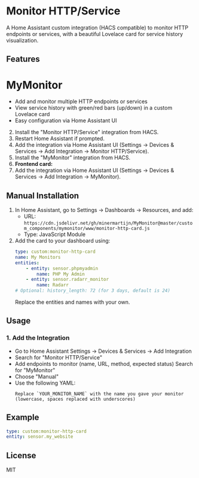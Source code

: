 # Monitor HTTP/Service

A Home Assistant custom integration (HACS compatible) to monitor HTTP endpoints or services, with a beautiful Lovelace card for service history visualization.

## Features
# MyMonitor
- Add and monitor multiple HTTP endpoints or services
- View service history with green/red bars (up/down) in a custom Lovelace card
- Easy configuration via Home Assistant UI
2. Install the "Monitor HTTP/Service" integration from HACS.
3. Restart Home Assistant if prompted.
4. Add the integration via Home Assistant UI (Settings → Devices & Services → Add Integration → Monitor HTTP/Service).
2. Install the "MyMonitor" integration from HACS.
6. **Frontend card:**
4. Add the integration via Home Assistant UI (Settings → Devices & Services → Add Integration → MyMonitor).

## Manual Installation
1. In Home Assistant, go to Settings → Dashboards → Resources, and add:
	 - URL: `https://cdn.jsdelivr.net/gh/minermartijn/MyMonitor@master/custom_components/mymonitor/www/monitor-http-card.js`
	 - Type: JavaScript Module
2. Add the card to your dashboard using:
	 ```yaml
	 type: custom:monitor-http-card
	 name: My Monitors
	 entities:
		 - entity: sensor.phpmyadmin
			 name: PHP My Admin
		 - entity: sensor.radarr_monitor
			 name: Radarr
	 # Optional: history_length: 72 (for 3 days, default is 24)
	 ```
	 Replace the entities and names with your own.

## Usage
### 1. Add the Integration
- Go to Home Assistant Settings → Devices & Services → Add Integration
- Search for "Monitor HTTP/Service"
- Add endpoints to monitor (name, URL, method, expected status)
Search for "MyMonitor"
- Choose "Manual"
- Use the following YAML:
  ```
  Replace `YOUR_MONITOR_NAME` with the name you gave your monitor (lowercase, spaces replaced with underscores)

## Example
```yaml
type: custom:monitor-http-card
entity: sensor.my_website
```

## License
MIT
